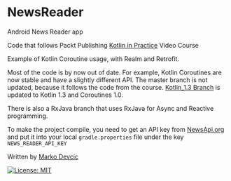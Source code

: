 # NewsReader

Android News Reader app

Code that follows Packt Publishing [Kotlin in Practice](https://www.packtpub.com/application-development/kotlin-practice-video) Video Course 

Example of Kotlin Coroutine usage, with Realm and Retrofit.

Most of the code is by now out of date. For example, Kotlin Coroutines are now stable and have a slightly different API.
The master branch is not updated, because it follows the code from the course.
[Kotlin_1.3 Branch](https://github.com/deva666/NewsReader/tree/kotlin_1.3) is updated to Kotlin 1.3 and Coroutines 1.0.

There is also a RxJava branch that uses RxJava for Async and Reactive programming.

To make the project compile, you need to get an API key from [NewsApi.org](https://newsapi.org/) and put it into your local `gradle.properties` file under the key `NEWS_READER_API_KEY`

Written by [Marko Devcic](http://www.markodevcic.com)

[![License: MIT](https://img.shields.io/badge/License-MIT-yellow.svg)](https://opensource.org/licenses/MIT)
